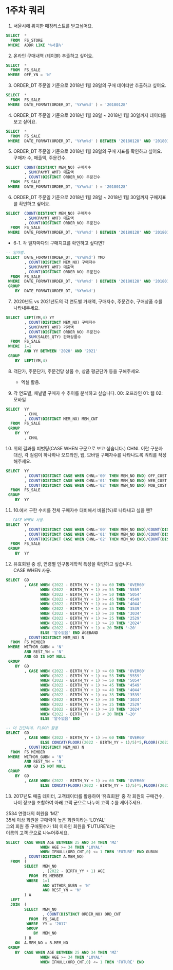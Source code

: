 # 1주차 쿼리

1. 서울시에 위치한 매장리스트를 받고싶어요. 	
``` sql 
SELECT  *	
  FROM  FS_STORE 	
 WHERE  ADDR LIKE '%서울%'	
```	
2. 온라인 구매내역 (테이블) 추출하고 싶어요. 	
``` sql 	
SELECT  *	
  FROM  FS_SALE	
 WHERE  OFF_YN = 'N'	
```	
	
3. ORDER_DT 주문일 기준으로 2018년 1월 28일의 구매 데이터만 추출하고 싶어요. 	
``` sql 	
SELECT  * 	
  FROM  FS_SALE	
 WHERE  DATE_FORMAT(ORDER_DT, '%Y%m%d' ) = '20180128'	
```	
4. ORDER_DT 주문일 기준으로 2018년 1월 28일 ~ 2018년 1월 30일까지 데이터를 보고 싶어요.	
``` sql 
SELECT  * 	
  FROM  FS_SALE
 WHERE  DATE_FORMAT(ORDER_DT, '%Y%m%d' ) BETWEEN '20180128' AND '20180130'	
```	
5. ORDER_DT 주문일 기준으로 2018년 1월 28일의 구매 지표를 확인하고 싶어요.  	
구매자 수, 매출액, 주문건수. 	
``` sql 
SELECT  COUNT(DISTINCT MEM_NO) 구매자수	
        , SUM(PAYMT_AMT) 매출액	
        , COUNT(DISTINCT ORDER_NO) 주문건수	
  FROM  FS_SALE	
 WHERE  DATE_FORMAT(ORDER_DT, '%Y%m%d' ) = '20180128'	
```	

6. ORDER_DT 주문일 기준으로 2018년 1월 28일 ~ 2018년 1월 30일까지 구매지표를 확인하고 싶어요. 	
``` sql 
SELECT  COUNT(DISTINCT MEM_NO) 구매자수	
        , SUM(PAYMT_AMT) 매출액	
        , COUNT(DISTINCT ORDER_NO) 주문건수	
  FROM  FS_SALE
 WHERE  DATE_FORMAT(ORDER_DT, '%Y%m%d' ) BETWEEN '20180128' AND '20180130'	
```	

* 6-1. 각 일자마다의 구매지표를 확인하고 싶다면? 	
``` sql 
-- 일자별.	
SELECT  DATE_FORMAT(ORDER_DT, '%Y%m%d') YMD  	
        , COUNT(DISTINCT MEM_NO) 구매자수 	
        , SUM(PAYMT_AMT) 매출액   	
        , COUNT(DISTINCT ORDER_NO) 주문건수    	
  FROM  FS_SALE	
 WHERE  DATE_FORMAT(ORDER_DT, '%Y%m%d' ) BETWEEN '20180128' AND '20180130'  	
 GROUP 	
    BY  DATE_FORMAT(ORDER_DT, '%Y%m%d') 	
```	

  
7. 2020년도 vs 2021년도의 각 연도별 거래액, 구매자수, 주문건수, 구매상품 수를 나타내주세요. 	
``` sql 
SELECT  LEFT(YM,4) YY   	
        , COUNT(DISTINCT MEM_NO) 구매자수   	
        , SUM(PAYMT_AMT) 거래액    	
        , COUNT(DISTINCT ORDER_NO) 주문건수 	
        , SUM(SALES_QTY) 판매상품수  	
  FROM  FS_SALE     	
 WHERE  1=1     	
        AND YY BETWEEN '2020' AND '2021'    	
 GROUP  	
    BY  LEFT(YM,4) 	
```	

8. 객단가, 주문단가, 주문건당 상품 수, 상품 평균단가 등을 구해주세요.  	
    * 엑셀 활용. 

9. 각 연도별, 채널별 구매자 수 추이를 분석하고 싶습니다. 
00: 오프라인 
01: 웹 
02: 모바일
``` sql 
SELECT  YY
        , CHNL 
        , COUNT(DISTINCT MEM_NO) MEM_CNT
  FROM  FS_SALE 
 GROUP 
    BY  YY
        , CHNL 
```	

10. 위의 결과를 피벗팅(CASE WHEN 구문으로 보고 싶습니다.) 
CHNL 이란 구분자 대신, 각 컬럼이 하나하나 오프라인, 웹, 모바일 구매자수를 나타나도록 쿼리를 작성해주세요. 
``` sql 
SELECT  YY
        , COUNT(DISTINCT CASE WHEN CHNL='00' THEN MEM_NO END) OFF_CUST
        , COUNT(DISTINCT CASE WHEN CHNL='01' THEN MEM_NO END) WEB_CUST
        , COUNT(DISTINCT CASE WHEN CHNL='02' THEN MEM_NO END) MOB_CUST
  FROM  FS_SALE 
 GROUP 
    BY  YY 
```	

11. 10.에서 구한 수치를 전체 구매자수 대비해서 비율(%)로 나타내고 싶을 땐?	
``` sql 
-- CASE WHEN 사용. 	
SELECT  YY
        , COUNT(DISTINCT CASE WHEN CHNL='00' THEN MEM_NO END)/COUNT(DISTINCT MEM_NO)*1.0 OFF_CUST
        , COUNT(DISTINCT CASE WHEN CHNL='01' THEN MEM_NO END)/COUNT(DISTINCT MEM_NO)*1.0 WEB_CUST
        , COUNT(DISTINCT CASE WHEN CHNL='02' THEN MEM_NO END)/COUNT(DISTINCT MEM_NO)*1.0 MOB_CUST
  FROM  FS_SALE 
 GROUP 
    BY  YY 
```	

12. 유효회원 중 성, 연령별 인구통계학적 특성을 확인하고 싶습니다. 	
CASE WHEN 사용. 	
``` sql 	
SELECT  GD 
        , CASE WHEN (2022 - BIRTH_YY + 1) >= 60 THEN 'OVER60'   
               WHEN (2022 - BIRTH_YY + 1) >= 55 THEN '5559'
               WHEN (2022 - BIRTH_YY + 1) >= 50 THEN '5054'
               WHEN (2022 - BIRTH_YY + 1) >= 45 THEN '4549'
               WHEN (2022 - BIRTH_YY + 1) >= 40 THEN '4044'
               WHEN (2022 - BIRTH_YY + 1) >= 35 THEN '3539'
               WHEN (2022 - BIRTH_YY + 1) >= 30 THEN '3034'
               WHEN (2022 - BIRTH_YY + 1) >= 25 THEN '2529'
               WHEN (2022 - BIRTH_YY + 1) >= 20 THEN '2024'
               WHEN (2022 - BIRTH_YY + 1) < 20 THEN '~20'
               ELSE '알수없음' END AGEBAND
        , COUNT(DISTINCT MEM_NO) N
  FROM  FS_MEMBER   
 WHERE  WITHDR_GUBN = 'N'   
        AND REST_YN = 'N'   
        AND GD IS NOT NULL  
 GROUP 
    BY  GD 
        , CASE WHEN (2022 - BIRTH_YY + 1) >= 60 THEN 'OVER60'   
               WHEN (2022 - BIRTH_YY + 1) >= 55 THEN '5559'
               WHEN (2022 - BIRTH_YY + 1) >= 50 THEN '5054'
               WHEN (2022 - BIRTH_YY + 1) >= 45 THEN '4549'
               WHEN (2022 - BIRTH_YY + 1) >= 40 THEN '4044'
               WHEN (2022 - BIRTH_YY + 1) >= 35 THEN '3539'
               WHEN (2022 - BIRTH_YY + 1) >= 30 THEN '3034'
               WHEN (2022 - BIRTH_YY + 1) >= 25 THEN '2529'
               WHEN (2022 - BIRTH_YY + 1) >= 20 THEN '2024'
               WHEN (2022 - BIRTH_YY + 1) < 20 THEN '~20'
               ELSE '알수없음' END 

-- 더 간단하게. FLOOR 활용
SELECT  GD 	
        , CASE WHEN (2022 - BIRTH_YY + 1) >= 60 THEN 'OVER60'	
               ELSE CONCAT(FLOOR((2022 - BIRTH_YY + 1)/5)*5,FLOOR((2022 - BIRTH_YY + 1)/5)*5+5) END AGE	
        , COUNT(DISTINCT MEM_NO) N 	
  FROM  FS_MEMBER 	
 WHERE  WITHDR_GUBN = 'N' 	
        AND REST_YN = 'N' 	
        AND GD IS NOT NULL 	
 GROUP 	
    BY  GD 	
        , CASE WHEN (2022 - BIRTH_YY + 1) >= 60 THEN 'OVER60'	
               ELSE CONCAT(FLOOR((2022 - BIRTH_YY + 1)/5)*5,FLOOR((2022 - BIRTH_YY + 1)/5)*5+5) END 	
```

13. 2017년도 매출 데이터, 고객데이터를 활용하여 ‘유효회원‘ 중	
각 회원의 구매건수, 나이 정보를 조합하여 아래 고객 군으로 나누어 고객 수를 세어주세요. 	

2534 연령대의 회원을 ‘MZ’ 	
35세 이상 회원을 구매력이 높은 회원이라는 ‘LOYAL’ 	
그외 회원 중 구매횟수가 1회 이하인 회원을 ‘FUTURE’라는 	
이름의 고객 군으로 나누어주세요.  	

``` sql 	
SELECT  CASE WHEN AGE BETWEEN 25 AND 34 THEN 'MZ'  
               WHEN AGE >= 34 THEN 'LOYAL'  
               WHEN IFNULL(ORD_CNT,0) <= 1 THEN 'FUTURE' END GUBUN  
        , COUNT(DISTINCT A.MEM_NO)  
  FROM  (   
        SELECT  MEM_NO  
                , (2022 - BIRTH_YY + 1) AGE 
          FROM  FS_MEMBER   
         WHERE  1=1     
                AND WITHDR_GUBN = 'N'   
                AND REST_YN = 'N'   
        ) A     
  LEFT  
  JOIN  (   
        SELECT  MEM_NO  
                , COUNT(DISTINCT ORDER_NO) ORD_CNT  
          FROM  FS_SALE     
         WHERE  YY = '2017'  
         GROUP  
            BY  MEM_NO  
        ) B     
    ON  A.MEM_NO = B.MEM_NO         
 GROUP  
    BY  CASE WHEN AGE BETWEEN 25 AND 34 THEN 'MZ'   
               WHEN AGE >= 34 THEN 'LOYAL'  
               WHEN IFNULL(ORD_CNT,0) <= 1 THEN 'FUTURE' END    
```
